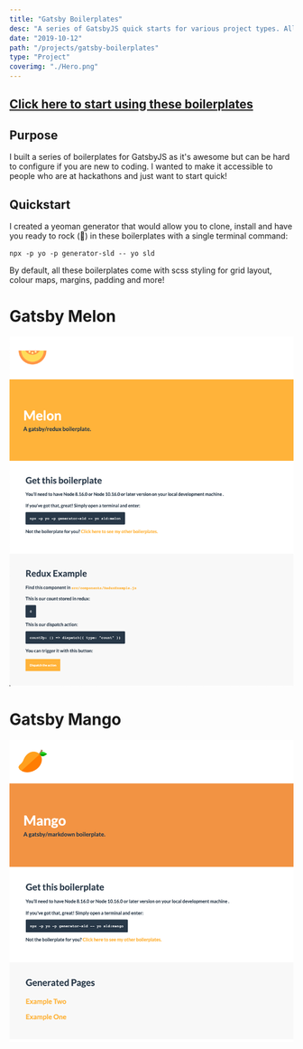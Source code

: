 ```yaml
---
title: "Gatsby Boilerplates"
desc: "A series of GatsbyJS quick starts for various project types. All with a fruity name."
date: "2019-10-12"
path: "/projects/gatsby-boilerplates"
type: "Project"
coverimg: "./Hero.png"
---
```


<h2><a href="/boilerplates" class="link is-orange">Click here to start using these boilerplates</a></h2> 


## Purpose
I built a series of boilerplates for GatsbyJS as it's awesome but can be hard to configure if you are new to coding. I wanted to make it accessible to people who are at hackathons and just want to start quick!

## Quickstart
I created a yeoman generator that would allow you to clone, install and have you ready to rock (🎸) in these boilerplates with a single terminal command:

```
npx -p yo -p generator-sld -- yo sld
```

By default, all these boilerplates come with scss styling for grid layout, colour maps, margins, padding and more!

<div class="row pad-10 is-white-bg margin-10-t margin-10-b">
    <div class="col-xs-12 col-md-4">
         <h1 class="margin-0">Gatsby Melon</h1>
    </div>
    <div class="col-xs-12 col-md-8">
        <img src="./Melon.png"/>
    </div>
</div>
<div class="row pad-10 is-white-bg margin-10-t margin-10-b">
    <div class="col-xs-12 col-md-4">
         <h1 class="margin-0">Gatsby Mango</h1>
    </div>
    <div class="col-xs-12 col-md-8">
        <img src="./Mango.png"/>
    </div>
</div>
